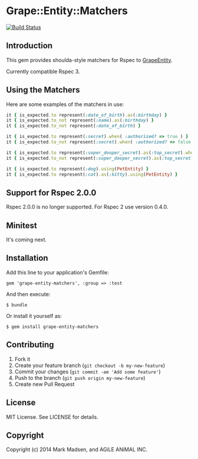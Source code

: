 # Grape::Entity::Matchers

[![Build Status](https://travis-ci.org/agileanimal/grape-entity-matchers.png?branch=master)](https://travis-ci.org/agileanimal/grape-entity-matchers)

## Introduction

This gem provides shoulda-style matchers for Rspec to [GrapeEntity](https://github.com/agileanimal/grape-entity).

Currently compatible Rspec 3.

## Using the Matchers

Here are some examples of the matchers in use:

``` ruby
it { is_expected.to represent(:date_of_birth).as(:birthday) }
it { is_expected.to_not represent(:name).as(:birthday) }
it { is_expected.to_not represent(:date_of_birth) }

it { is_expected.to represent(:secret).when( :authorized? => true ) }
it { is_expected.to_not represent(:secret).when( :authorized? => false ) }

it { is_expected.to represent(:super_dooper_secret).as(:top_secret).when( :authorized? => true ) }
it { is_expected.to_not represent(:super_dooper_secret).as(:top_secret).when( :authorized? => false ) }

it { is_expected.to represent(:dog).using(PetEntity) }
it { is_expected.to represent(:cat).as(:kitty).using(PetEntity) }
```

## Support for Rspec 2.0.0

Rspec 2.0.0 is no longer supported. For Rspec 2 use version 0.4.0.

## Minitest

It's coming next.

## Installation

Add this line to your application's Gemfile:

    gem 'grape-entity-matchers', :group => :test

And then execute:

    $ bundle

Or install it yourself as:

    $ gem install grape-entity-matchers

## Contributing

1. Fork it
2. Create your feature branch (`git checkout -b my-new-feature`)
3. Commit your changes (`git commit -am 'Add some feature'`)
4. Push to the branch (`git push origin my-new-feature`)
5. Create new Pull Request

## License

MIT License. See LICENSE for details.

## Copyright

Copyright (c) 2014 Mark Madsen, and AGiLE ANiMAL INC.
